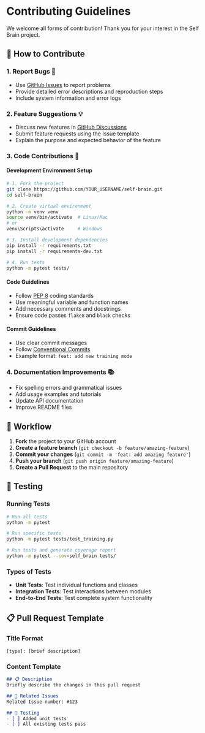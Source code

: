 # Contributing Guidelines

We welcome all forms of contribution! Thank you for your interest in the Self Brain project.

## 🌟 How to Contribute

### 1. Report Bugs 🐛
- Use [GitHub Issues](https://github.com/YOUR_USERNAME/self-brain/issues) to report problems
- Provide detailed error descriptions and reproduction steps
- Include system information and error logs

### 2. Feature Suggestions 💡
- Discuss new features in [GitHub Discussions](https://github.com/YOUR_USERNAME/self-brain/discussions)
- Submit feature requests using the Issue template
- Explain the purpose and expected behavior of the feature

### 3. Code Contributions 📝

#### Development Environment Setup
```bash
# 1. Fork the project
git clone https://github.com/YOUR_USERNAME/self-brain.git
cd self-brain

# 2. Create virtual environment
python -m venv venv
source venv/bin/activate  # Linux/Mac
# or
venv\Scripts\activate     # Windows

# 3. Install development dependencies
pip install -r requirements.txt
pip install -r requirements-dev.txt

# 4. Run tests
python -m pytest tests/
```

#### Code Guidelines
- Follow [PEP 8](https://www.python.org/dev/peps/pep-0008/) coding standards
- Use meaningful variable and function names
- Add necessary comments and docstrings
- Ensure code passes `flake8` and `black` checks

#### Commit Guidelines
- Use clear commit messages
- Follow [Conventional Commits](https://www.conventionalcommits.org/)
- Example format: `feat: add new training mode`

### 4. Documentation Improvements 📚
- Fix spelling errors and grammatical issues
- Add usage examples and tutorials
- Update API documentation
- Improve README files

## 🔄 Workflow

1. **Fork** the project to your GitHub account
2. **Create a feature branch** (`git checkout -b feature/amazing-feature`)
3. **Commit your changes** (`git commit -m 'feat: add amazing feature'`)
4. **Push your branch** (`git push origin feature/amazing-feature`)
5. **Create a Pull Request** to the main repository

## 🧪 Testing

### Running Tests
```bash
# Run all tests
python -m pytest

# Run specific tests
python -m pytest tests/test_training.py

# Run tests and generate coverage report
python -m pytest --cov=self_brain tests/
```

### Types of Tests
- **Unit Tests**: Test individual functions and classes
- **Integration Tests**: Test interactions between modules
- **End-to-End Tests**: Test complete system functionality

## 📋 Pull Request Template

### Title Format
```
[type]: [brief description]
```

### Content Template
```markdown
## 📋 Description
Briefly describe the changes in this pull request

## 🔗 Related Issues
Related Issue number: #123

## 🧪 Testing
- [ ] Added unit tests
- [ ] All existing tests pass
```